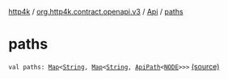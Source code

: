 [http4k](../../index.md) / [org.http4k.contract.openapi.v3](../index.md) / [Api](index.md) / [paths](./paths.md)

# paths

`val paths: `[`Map`](https://kotlinlang.org/api/latest/jvm/stdlib/kotlin.collections/-map/index.html)`<`[`String`](https://kotlinlang.org/api/latest/jvm/stdlib/kotlin/-string/index.html)`, `[`Map`](https://kotlinlang.org/api/latest/jvm/stdlib/kotlin.collections/-map/index.html)`<`[`String`](https://kotlinlang.org/api/latest/jvm/stdlib/kotlin/-string/index.html)`, `[`ApiPath`](../-api-path/index.md)`<`[`NODE`](index.md#NODE)`>>>` [(source)](https://github.com/http4k/http4k/blob/master/http4k-contract/src/main/kotlin/org/http4k/contract/openapi/v3/model.kt#L12)